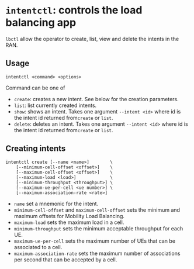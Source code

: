 # `intentctl`: controls the load balancing app
`lbctl` allow the operator to create, list, view and delete the intents in the RAN.

## Usage
 ```
 intentctl <command> <options>
 ```

 Command can be one of

   - `create`: creates a new intent. See below for the creation parameters.
   - `list`: list currently created intents.
   - `show`: shows an intent. Takes one argument `--intent <id>` where id is the intent id returned from`create` or `list`.
   - `delete`: deletes an intent. Takes one argument `--intent <id>` where id is the intent id returned from`create` or `list`.

## Creating intents
```
intentctl create [--name <name>]        \
    [--minimum-cell-offset <offset>]    \
    [--maximum-cell-offset <offset>]    \
    [--maximum-load <load>]             \
    [--minimum-throughput <throughput>] \
    [--maximum-ue-per-cell <ue number>] \
    [--maximum-association-rate <rate>]
```

- `name` set a mnemonic for the intent. 
- `minimum-cell-offset` and `maximum-cell-offset` sets the minimum and maximum offsets for Mobility Load Balancing.
- `maximum-load` sets the maximum load in a cell.
- `minimum-throughput` sets the minimum acceptable throughput for each UE.
- `maximum-ue-per-cell` sets the maximum number of UEs that can be associated to a cell.
- `maximum-association-rate` sets the maximum number of associations per second that can be accepted by a cell.